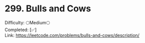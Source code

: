# 299. Bulls and Cows

Difficulty: 🌕Medium🌕 \
Completed: [✅] \
Link: https://leetcode.com/problems/bulls-and-cows/description/
